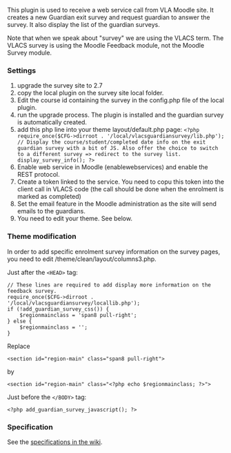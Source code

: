 This plugin is used to receive a web service call from VLA Moodle site.
It creates a new Guardian exit survey and request guardian to answer the survey.
It also display the list of the guardian surveys.

Note that when we speak about "survey" we are using the VLACS term.
The VLACS survey is using the Moodle Feedback module, not the Moodle Survey module.

### Settings
1. upgrade the survey site to 2.7
2. copy the local plugin on the survey site local folder.
3. Edit the course id containing the survey in the config.php file of the local plugin.
4. run the upgrade process. The plugin is installed and the guardian survey is automatically created.
5. add this php line into your theme layout/default.php page: ```<?php require_once($CFG->dirroot . '/local/vlacsguardiansurvey/lib.php'); // Display the course/student/completed date info on the exit guardian survey with a bit of JS. Also offer the choice to switch to a different survey => redirect to the survey list. display_survey_info(); ?>```
6. Enable web service in Moodle (enablewebservices) and enable the REST protocol.
7. Create a token linked to the service. You need to copu this token into the client call in VLACS code (the call should be done when the enrolment is marked as completed)
8. Set the email feature in the Moodle administration as the site will send emails to the guardians.
9. You need to edit your theme. See below.


### Theme modification
In order to add specific enrolment survey information on the survey pages,
you need to edit /theme/clean/layout/columns3.php.

Just after the ```<HEAD>``` tag:
```
// These lines are required to add display more information on the feedback survey.
require_once($CFG->dirroot . '/local/vlacsguardiansurvey/locallib.php');
if (!add_guardian_survey_css()) {
    $regionmainclass = 'span8 pull-right';
} else {
    $regionmainclass = '';
}
```
Replace
```
<section id="region-main" class="span8 pull-right">
```
by
```
<section id="region-main" class="<?php echo $regionmainclass; ?>">
```
Just before the ```</BODY>``` tag:
```
<?php add_guardian_survey_javascript(); ?>
```

### Specification
See the [specifications in the wiki](https://github.com/Bepaw/moodle-local_vlacsguardiansurvey/wiki/Specifications).
